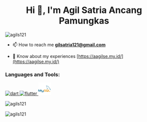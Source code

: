 
<h1 align="center">Hi 👋, I'm Agil Satria Ancang Pamungkas</h1>

<p align="left"> <img src="https://komarev.com/ghpvc/?username=agils121&label=Profile%20views&color=0e75b6&style=flat" alt="agils121" /> </p>


- 📫 How to reach me **gilsatria121@gmail.com**

- 📄 Know about my experiences [https://aagilse.my.id/](https://aagilse.my.id/)

<h3 align="left">Languages and Tools:</h3>
<p align="left">  </a> <a href="https://dart.dev" target="_blank" rel="noreferrer"> <img src="https://www.vectorlogo.zone/logos/dartlang/dartlang-icon.svg" alt="dart" width="40" height="40"/> </a>  <a href="https://flutter.dev" target="_blank" rel="noreferrer"> <img src="https://www.vectorlogo.zone/logos/flutterio/flutterio-icon.svg" alt="flutter" width="40" height="40"/> </a> <a href="https://www.mysql.com/" target="_blank" rel="noreferrer"> <img src="https://raw.githubusercontent.com/devicons/devicon/master/icons/mysql/mysql-original-wordmark.svg" alt="mysql" width="40" height="40"/> </a>  </p>

<p><img align="center" src="https://github-readme-stats.vercel.app/api/top-langs?username=agils121&show_icons=true&locale=en&layout=compact" alt="agils121" /></p>

<p><img align="center" src="https://github-readme-streak-stats.herokuapp.com/?user=agils121&" alt="agils121" /></p>

